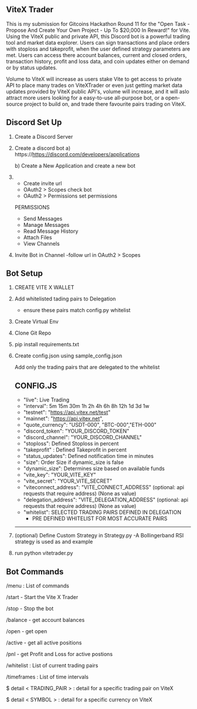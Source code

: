 ViteX Trader
------------
This is my submission for Gitcoins Hackathon Round 11 for the "Open Task - Propose And Create Your Own Project - Up To $20,000 In Reward!" for Vite.
Using the ViteX public and private API, this Discord bot is a powerful trading tool and market data explorer. Users can sign transactions and place orders with stoploss and takeprofit, when the user defined strategy parameters are met. Users can access there account balances, current and closed orders, transaction history, profit and loss data, and coin updates either on demand or by status updates.

Volume to ViteX will increase as users stake Vite to get access to private API to place many trades on ViteXTrader or even just getting market data updates provided by ViteX public API's, volume will increase, and it will aslo attract more users looking for a easy-to-use all-purpose bot, or a open-source project to build on, and trade there favourite pairs trading on ViteX.

Discord Set Up
-
1. Create a Discord Server
2. Create a discord bot
    a) https://https://discord.com/developers/applications

    b) Create a New Application and create a new bot
    
3.  - Create invite url
    - OAuth2 > Scopes check bot
    - OAuth2 > Permissions set permissions
    
    PERMISSIONS
    
    - Send Messages
    - Manage Messages
    - Read Message History
    - Attach Files
    - View Channels
    
4. Invite Bot in Channel
    -follow url in OAuth2 > Scopes
    

Bot Setup
-

1. CREATE VITE X WALLET

2. Add whitelisted tading pairs to Delegation
    - ensure these pairs match config.py whitelist 
3. Create Virtual Env
4. Clone Git Repo
5. pip install requirements.txt
6. Create config.json using sample_config.json

     Add only the trading pairs that are delegated to the whitelist
     
    CONFIG.JS
    ---------
    - "live": Live Trading
    - "interval": 5m 15m 30m 1h 2h 4h 6h 8h 12h 1d 3d 1w
    - "testnet": "https://api.vitex.net/test"
    - "mainnet": "https://api.vitex.net",
    - "quote_currency": "USDT-000", "BTC-000","ETH-000"
    - "discord_token": "YOUR_DISCORD_TOKEN"
    - "discord_channel": "YOUR_DISCORD_CHANNEL"
    - "stoploss": Defined Stoploss in percent
    - "takeprofit" : Defined Takeprofit in percent
    - "status_updates": Defined notification time in minutes
    - "size": Order Size if dynamic_size is false
    - "dynamic_size": Determines size based on available funds
    - "vite_key": "YOUR_VITE_KEY"
    - "vite_secret": "YOUR_VITE_SECRET"
    - "viteconnect_address": "VITE_CONNECT_ADDRESS"     (optional: api requests that require address) (None as value)
    - "delegation_address": "VITE_DELEGATION_ADDRESS"   (optional: api requests that require address) (None as value)
    - "whitelist": SELECTED TRADING PAIRS DEFINED IN DELEGATION
        - PRE DEFINED WHITELIST FOR MOST ACCURATE PAIRS

    -------------
    
7. (optional) Define Custom Strategy in Strategy.py 
    -A Bollingerband RSI strategy is used as and example

8. run python vitetrader.py


Bot Commands
------------

/menu : List of commands

/start - Start the Vite X Trader

/stop - Stop the bot

/balance - get account balances

/open - get open 

/active - get all active positions

/pnl - get Profit and Loss for active postions

/whitelist : List of current trading pairs

/timeframes : List of time intervals

$ detail < TRADING_PAIR >  :  detail for a specific trading pair on ViteX

$ detail < SYMBOL >  :  detail for a specific currency on ViteX